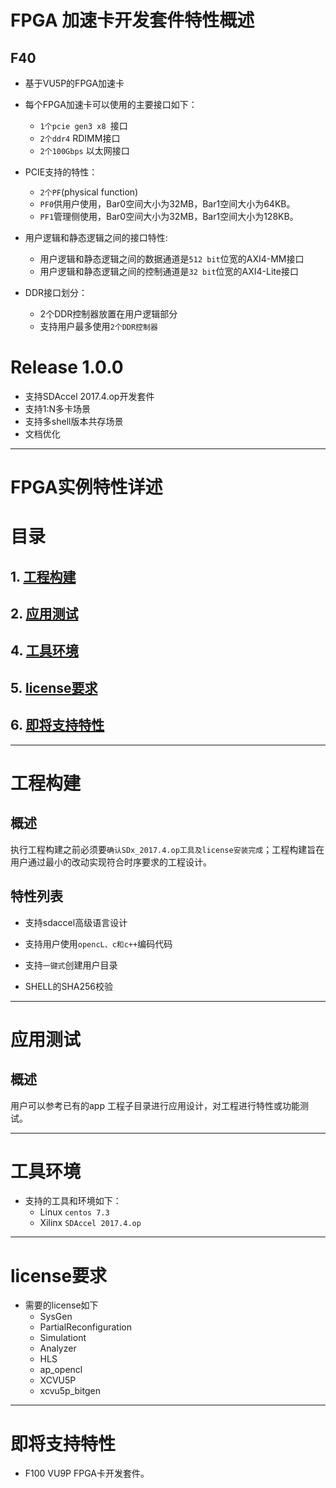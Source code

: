 # FPGA 加速卡开发套件特性概述

## F40
* 基于VU5P的FPGA加速卡

* 每个FPGA加速卡可以使用的主要接口如下：
  - `1个pcie gen3 x8 `接口    
  - `2个ddr4` RDIMM接口
  - `2个100Gbps` 以太网接口 

* PCIE支持的特性：
    - `2个PF`(physical function)
    - `PF0`供用户使用，Bar0空间大小为32MB，Bar1空间大小为64KB。
    - `PF1`管理侧使用，Bar0空间大小为32MB，Bar1空间大小为128KB。
   
* 用户逻辑和静态逻辑之间的接口特性:
    - 用户逻辑和静态逻辑之间的数据通道是`512 bit`位宽的AXI4-MM接口
    - 用户逻辑和静态逻辑之间的控制通道是`32 bit`位宽的AXI4-Lite接口


* DDR接口划分：
  - 2个DDR控制器放置在用户逻辑部分
  - 支持用户最多使用`2个DDR控制器`

# Release 1.0.0

- 支持SDAccel 2017.4.op开发套件
- 支持1:N多卡场景
- 支持多shell版本共存场景
- 文档优化


---
# FPGA实例特性详述

# 目录

## 1. [工程构建](#工程构建)
## 2. [应用测试](#应用测试)
## 4. [工具环境](#工具环境)
## 5. [license要求](#license要求)
## 6. [即将支持特性](#即将支持特性)
***
<a name="工程构建"></a>
# 工程构建

## 概述
执行工程构建之前必须要`确认SDx_2017.4.op工具及license安装完成`；工程构建旨在用户通过最小的改动实现符合时序要求的工程设计。

## 特性列表

* 支持sdaccel高级语言设计

* 支持用户使用`opencL、c和c++`编码代码

* 支持`一键式`创建用户目录

* SHELL的SHA256校验


---

<a name="应用测试"></a>

# 应用测试

## 概述

用户可以参考已有的app 工程子目录进行应用设计，对工程进行特性或功能测试。

---

<a name="工具环境"></a>

# 工具环境

* 支持的工具和环境如下：
  - Linux `centos 7.3`  
  - Xilinx `SDAccel 2017.4.op` 

---

<a name="license要求"></a>

# license要求
* 需要的license如下      
  - SysGen  
  - PartialReconfiguration  
  - Simulationt  
  - Analyzer  
  - HLS  
  - ap_opencl  
  - XCVU5P  
  - xcvu5p_bitgen   

---
<a name="即将支持特性"></a>

# 即将支持特性
* F100 VU9P FPGA卡开发套件。
